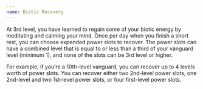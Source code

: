 ```yaml
---
name: Biotic Recovery
---
```

At 3rd level, you have learned to regain some of your biotic energy by meditating and calming your mind. Once per day when you finish
a short rest, you can choose expended power slots to recover. The power slots can have a combined level that is equal
to or less than a third of your vanguard level (minimum 1), and none of the slots can be 3rd level or higher.

For example, if you’re a 10th-level vanguard, you can recover up to 4 levels worth of power slots. You can recover either
two 2nd-level power slots, one 2nd-level and two 1st-level power slots, or four first-level power slots.
